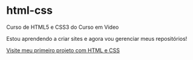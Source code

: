 # html-css
 Curso de HTML5 e CSS3 do Curso em Video


Estou aprendendo a criar sites e agora vou gerenciar meus repositórios!

<a href="https://demiyukis.github.io/html-css/desafios/d010/android.html">Visite meu primeiro projeto com HTML e CSS</a> 